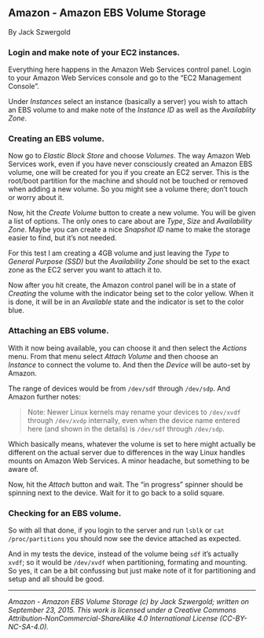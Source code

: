 ## Amazon - Amazon EBS Volume Storage

By Jack Szwergold

### Login and make note of your EC2 instances.

Everything here happens in the Amazon Web Services control panel. Login to your Amazon Web Services console and go to the “EC2 Management Console”.

Under *Instances* select an instance (basically a server) you wish to attach an EBS volume to and make note of the *Instance ID* as well as the *Availablity Zone*.

### Creating an EBS volume.

Now go to *Elastic Block Store* and choose *Volumes*. The way Amazon Web Services work, even if you have never consciously created an Amazon EBS volume, one will be created for you if you create an EC2 server. This is the root/boot partition for the machine and should not be touched or removed when adding a new volume. So you might see a volume there; don’t touch or worry about it.

Now, hit the *Create Volume* button to create a new volume. You will be given a list of options. The only ones to care about are *Type*, *Size* and *Availability Zone*. Maybe you can create a nice *Snapshot ID* name to make the storage easier to find, but it’s not needed.

For this test I am creating a 4GB volume and just leaving the *Type* to *General Purpose (SSD)* but the *Availability Zone* should be set to the exact zone as the EC2 server you want to attach it to.

Now after you hit create, the Amazon control panel will be in a state of *Creating* the volume with the indicator being set to the color yellow. When it is done, it will be in an *Available* state and the indicator is set to the color blue.

### Attaching an EBS volume.

With it now being available, you can choose it and then select the *Actions* menu. From that menu select *Attach Volume* and then choose an *Instance* to connect the volume to. And then the *Device* will be auto-set by Amazon.

The range of devices would be from `/dev/sdf` through `/dev/sdp`. And Amazon further notes:

> Note: Newer Linux kernels may rename your devices to `/dev/xvdf` through `/dev/xvdp` internally, even when the device name entered here (and shown in the details) is `/dev/sdf` through `/dev/sdp`.

Which basically means, whatever the volume is set to here might actually be different on the actual server due to differences in the way Linux handles mounts on Amazon Web Services. A minor headache, but something to be aware of.

Now, hit the *Attach* button and wait. The “in progress” spinner should be spinning next to the device. Wait for it to go back to a solid square.

### Checking for an EBS volume.

So with all that done, if you login to the server and run `lsblk` or `cat /proc/partitions` you should now see the device attached as expected.

And in my tests the device, instead of the volume being `sdf` it’s actually `xvdf`; so it would be `/dev/xvdf` when partitioning, formating and mounting. So yes, it can be a bit confussing but just make note of it for partitioning and setup and all should be good.

***

*Amazon - Amazon EBS Volume Storage (c) by Jack Szwergold; written on September 23, 2015. This work is licensed under a Creative Commons Attribution-NonCommercial-ShareAlike 4.0 International License (CC-BY-NC-SA-4.0).*